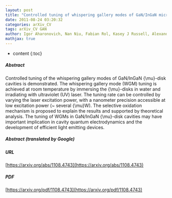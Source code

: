 ```yaml
---
layout: post
title: "Controlled tuning of whispering gallery modes of GaN/InGaN microdisk cavities"
date: 2011-08-24 03:20:32
categories: arXiv_CV
tags: arXiv_CV GAN
author: Igor Aharonovich, Nan Niu, Fabian Rol, Kasey J Russell, Alexander Woolf, Haitham A. R. El-Ella, Menno J. Kappers, Rachel A Oliver, Evelyn L. Hu
mathjax: true
---
```


* content
{:toc}

##### Abstract
Controlled tuning of the whispering gallery modes of GaN/InGaN {\mu}-disk cavities is demonstrated. The whispering gallery mode (WGM) tuning is achieved at room temperature by immersing the {\mu}-disks in water and irradiating with ultraviolet (UV) laser. The tuning rate can be controlled by varying the laser excitation power, with a nanometer precision accessible at low excitation power (~ several {\mu}W). The selective oxidation mechanism is proposed to explain the results and supported by theoretical analysis. The tuning of WGMs in GaN/InGaN {\mu}-disk cavities may have important implication in cavity quantum electrodynamics and the development of efficient light emitting devices.

##### Abstract (translated by Google)


##### URL
[https://arxiv.org/abs/1108.4743](https://arxiv.org/abs/1108.4743)

##### PDF
[https://arxiv.org/pdf/1108.4743](https://arxiv.org/pdf/1108.4743)

